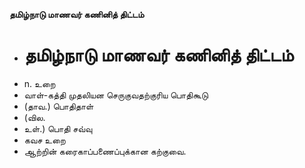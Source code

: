 **தமிழ்நாடு மாணவர் கணினித் திட்டம்**
- # தமிழ்நாடு மாணவர் கணினித் திட்டம்
- n. உறை
- வாள்-கத்தி முதலியன செருகுவதற்குரிய பொதிகூடு
- (தாவ.) பொதிதாள்
- (வில.
- உள்.) பொதி சவ்வு
- கவச உறை
- ஆற்றின் கரைகாப்பணைப்புக்கான கற்குவை.

